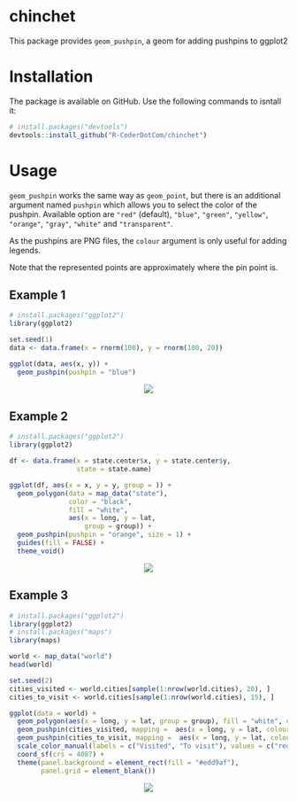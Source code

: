 # chinchet
This package provides `geom_pushpin`, a geom for adding pushpins to ggplot2


# Installation

The package is available on GitHub. Use the following commands to isntall it:

``` r
# install.packages("devtools")
devtools::install_github("R-CoderDotCom/chinchet")
```

# Usage

`geom_pushpin` works the same way as `geom_point`, but there is an additional argument named `pushpin` which allows you to select the color of the pushpin. Available option are `"red"` (default), `"blue"`, `"green"`, `"yellow"`, `"orange"`, `"gray"`, `"white"` and `"transparent"`.

As the pushpins are PNG files, the `colour` argument is only useful for adding legends.

Note that the represented points are approximately where the pin point is.


## Example 1

```r
# install.packages("ggplot2")
library(ggplot2)

set.seed(1)
data <- data.frame(x = rnorm(100), y = rnorm(100, 20))

ggplot(data, aes(x, y)) +
  geom_pushpin(pushpin = "blue")
```


<p align="center">
 <img src="https://user-images.githubusercontent.com/67192157/104848159-fcfa1380-58e3-11eb-880d-0ae25eb6b4be.png">
</p>


## Example 2

```r
# install.packages("ggplot2")
library(ggplot2)

df <- data.frame(x = state.center$x, y = state.center$y,
                 state = state.name)

ggplot(df, aes(x = x, y = y, group = )) +
  geom_polygon(data = map_data("state"),
               color = "black",
               fill = "white",
               aes(x = long, y = lat,
                   group = group)) +
  geom_pushpin(pushpin = "orange", size = 1) +
  guides(fill = FALSE) +
  theme_void()
```


<p align="center">
 <img src="https://user-images.githubusercontent.com/67192157/104848323-bb1d9d00-58e4-11eb-9331-d12e543ccf00.png">
</p>


## Example 3

```r
# install.packages("ggplot2")
library(ggplot2)
# install.packages("maps")
library(maps)

world <- map_data("world")
head(world)

set.seed(2)
cities_visited <- world.cities[sample(1:nrow(world.cities), 20), ]
cities_to_visit <- world.cities[sample(1:nrow(world.cities), 15), ]

ggplot(data = world) +
  geom_polygon(aes(x = long, y = lat, group = group), fill = "white", color = "grey30", size = 0.1) + 
  geom_pushpin(cities_visited, mapping =  aes(x = long, y = lat, colour = "red", pushpin = "red"), size = 0.75) +
  geom_pushpin(cities_to_visit, mapping =  aes(x = long, y = lat, colour = "green", pushpin = "green"), size = 0.75) + 
  scale_color_manual(labels = c("Visited", "To visit"), values = c("red", "green")) +
  coord_sf(crs = 4087) +
  theme(panel.background = element_rect(fill = "#edd9af"),
        panel.grid = element_blank()) 
```


<p align="center">
 <img src="https://user-images.githubusercontent.com/67192157/104848385-020b9280-58e5-11eb-86e8-e5099f196011.png">
</p>

